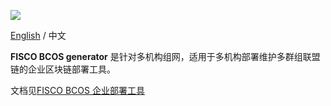 
![](https://github.com/FISCO-BCOS/FISCO-BCOS/raw/release-2.0.1/docs/images/FISCO_BCOS_Logo.svg?sanitize=true)

[English](../README.md) / 中文

**FISCO BCOS generator** 是针对多机构组网，适用于多机构部署维护多群组联盟链的企业区块链部署工具。

文档见[FISCO BCOS 企业部署工具](https://fisco-bcos-documentation.readthedocs.io/zh_CN/feature-2.0.0/docs/enterprise/index.html)

